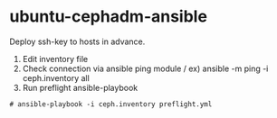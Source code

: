 # ubuntu-cephadm-ansible

Deploy ssh-key to hosts in advance.

1. Edit inventory file
2. Check connection via ansible ping module / ex) ansible -m ping -i ceph.inventory all 
3. Run preflight ansible-playbook
```
# ansible-playbook -i ceph.inventory preflight.yml
```

